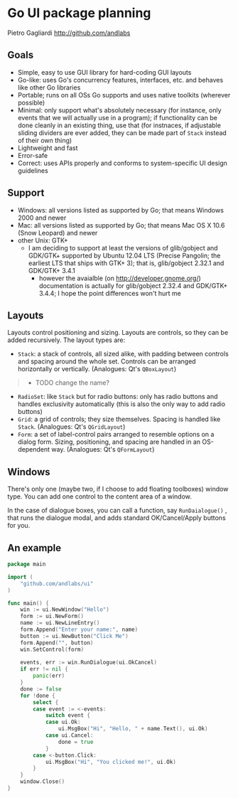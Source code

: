 # Go UI package planning
Pietro Gagliardi
http://github.com/andlabs

## Goals
- Simple, easy to use GUI library for hard-coding GUI layouts
- Go-like: uses Go's concurrency features, interfaces, etc. and behaves like other Go libraries
- Portable; runs on all OSs Go supports and uses native toolkits (wherever possible)
- Minimal: only support what's absolutely necessary (for instance, only events that we will actually use in a program); if functionality can be done cleanly in an existing thing, use that (for instnaces, if adjustable sliding dividers are ever added, they can be made part of `Stack` instead of their own thing)
- Lightweight and fast
- Error-safe
- Correct: uses APIs properly and conforms to system-specific UI design guidelines

## Support
- Windows: all versions listed as supported by Go; that means Windows 2000 and newer
- Mac: all versions listed as supported by Go; that means Mac OS X 10.6 (Snow Leopard) and newer
- other Unix: GTK+
	- I am deciding to support at least the versions of glib/gobject and GDK/GTK+ supported by Ubuntu 12.04 LTS (Precise Pangolin; the earliest LTS that ships with GTK+ 3); that is, glib/gobject 2.32.1 and GDK/GTK+ 3.4.1
		- however the avaialble (on http://developer.gnome.org/) documentation is actually for glib/gobject 2.32.4 and GDK/GTK+ 3.4.4; I hope the point differences won't hurt me

## Layouts
Layouts control positioning and sizing. Layouts are controls, so they can be added recursively. The layout types are:
* `Stack`: a stack of controls, all sized alike, with padding between controls and spacing around the whole set. Controls can be arranged horizontally or vertically. (Analogues: Qt's `QBoxLayout`)
>* TODO change the name?
* `RadioSet`: like `Stack` but for radio buttons: only has radio buttons and handles exclusivity automatically (this is also the only way to add radio buttons)
* `Grid`: a grid of controls; they size themselves. Spacing is handled like `Stack`. (Analogues: Qt's `QGridLayout`)
* `Form`: a set of label-control pairs arranged to resemble options on a dialog form. Sizing, positioning, and spacing are handled in an OS-dependent way. (Analogues: Qt's `QFormLayout`)

## Windows
There's only one (maybe two, if I choose to add floating toolboxes) window type. You can add one control to the content area of a window.

In the case of dialogue boxes, you can call a function, say `RunDaialogue()` , that runs the dialogue modal, and adds standard OK/Cancel/Apply buttons for you.

## An example
``` go
package main

import (
	"github.com/andlabs/ui"
)

func main() {
	win := ui.NewWindow("Hello")
	form := ui.NewForm()
	name := ui.NewLineEntry()
	form.Append("Enter your name:", name)
	button := ui.NewButton("Click Me")
	form.Append("", button)
	win.SetControl(form)
	
	events, err := win.RunDialogue(ui.OkCancel)
	if err != nil {
		panic(err)
	}
	done := false
	for !done {
		select {
		case event := <-events:
			switch event {
			case ui.Ok:
				ui.MsgBox("Hi", "Hello, " + name.Text(), ui.Ok)
			case ui.Cancel:
				done = true
			}
		case <-button.Click:
			ui.MsgBox("Hi", "You clicked me!", ui.Ok)
		}
	}
	window.Close()
}
```

